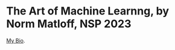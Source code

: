 # The Art of Machine Learnng, by Norm Matloff, NSP 2023

[My Bio](https://heather.cs.ucdavis.edu/matloff.html).

